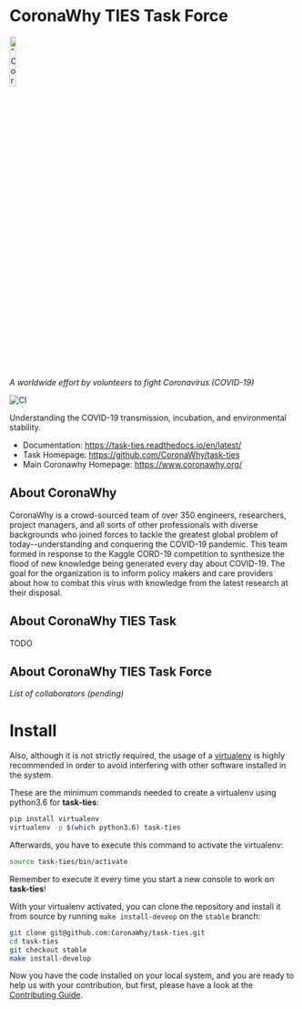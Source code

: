 # CoronaWhy TIES Task Force

<p align="left">
<img width=15% src="https://uploads-ssl.webflow.com/5e729ef3ef0f906b804d4f27/5e77e9db1ede36135bbb1927_logo%203%402x.png" alt=“CoronaWhy” />

<i>A worldwide effort by volunteers to fight Coronavirus (COVID-19)</i>
</p>


![CI](https://github.com/CoronaWhy/task-ties/workflows/CI/badge.svg)


Understanding the COVID-19 transmission, incubation, and environmental stability.

- Documentation: https://task-ties.readthedocs.io/en/latest/
- Task Homepage: https://github.com/CoronaWhy/task-ties
- Main Coronawhy Homepage: https://www.coronawhy.org/


## About CoronaWhy

CoronaWhy is a crowd-sourced team of over 350 engineers, researchers, project managers, and all sorts of other professionals with diverse backgrounds who joined forces to tackle the greatest global problem of today--understanding and conquering the COVID-19 pandemic. This team formed in response to the Kaggle CORD-19 competition to synthesize the flood of new knowledge being generated every day about COVID-19. The goal for the organization is to inform policy makers and care providers about how to combat this virus with knowledge from the latest research at their disposal.


## About CoronaWhy TIES Task

TODO

## About CoronaWhy TIES Task Force

*List of collaborators (pending)*

# Install

Also, although it is not strictly required, the usage of a [virtualenv](https://virtualenv.pypa.io/en/latest/)
is highly recommended in order to avoid interfering with other software installed in the system.

These are the minimum commands needed to create a virtualenv using python3.6 for **task-ties**:

```bash
pip install virtualenv
virtualenv -p $(which python3.6) task-ties
```

Afterwards, you have to execute this command to activate the virtualenv:

```bash
source task-ties/bin/activate
```

Remember to execute it every time you start a new console to work on **task-ties**!


With your virtualenv activated, you can clone the repository and install it from
source by running `make install-deveop` on the `stable` branch:

```bash
git clone git@github.com:CoronaWhy/task-ties.git
cd task-ties
git checkout stable
make install-develop
```

Now you have the code installed on your local system, and you are ready to help us with your contribution, but first, please have a look at the [Contributing Guide](https://task-ties.readthedocs.io/en/latest/).
